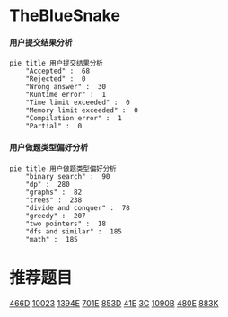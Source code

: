 # TheBlueSnake

<!-- tabs:start -->



#### **用户提交结果分析**

```mermaid
pie title 用户提交结果分析
    "Accepted" :  68
    "Rejected" :  0
    "Wrong answer" :  30
    "Runtime error" :  1
    "Time limit exceeded" :  0
    "Memory limit exceeded" :  0
    "Compilation error" :  1
    "Partial" :  0
```

#### **用户做题类型偏好分析**

```mermaid
pie title 用户做题类型偏好分析
    "binary search" :  90
    "dp" :  280
    "graphs" :  82
    "trees" :  238
    "divide and conquer" :  78
    "greedy" :  207
    "two pointers" :  18
    "dfs and similar" :  185
    "math" :  185
```



<!-- tabs:end -->
# 推荐题目
[466D](https://codeforces.com/contest/466/problem/D)
[10023](https://codeforces.com/contest/1002/problem/3)
[1394E](https://codeforces.com/contest/1394/problem/E)
[701E](https://codeforces.com/contest/701/problem/E)
[853D](https://codeforces.com/contest/853/problem/D)
[41E](https://codeforces.com/contest/41/problem/E)
[3C](https://codeforces.com/contest/3/problem/C)
[1090B](https://codeforces.com/contest/1090/problem/B)
[480E](https://codeforces.com/contest/480/problem/E)
[883K](https://codeforces.com/contest/883/problem/K)

